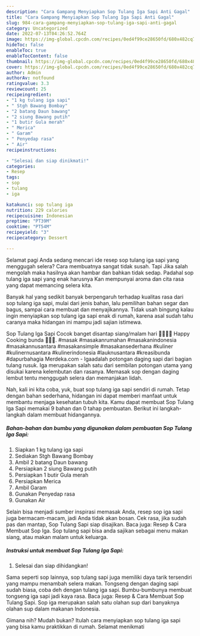 ```yaml
---
description: "Cara Gampang Menyiapkan Sop Tulang Iga Sapi Anti Gagal"
title: "Cara Gampang Menyiapkan Sop Tulang Iga Sapi Anti Gagal"
slug: 984-cara-gampang-menyiapkan-sop-tulang-iga-sapi-anti-gagal
category: Uncategorized
date: 2022-07-13T04:26:52.764Z
image: https://img-global.cpcdn.com/recipes/0ed4f99ce28650fd/680x482cq70/sop-tulang-iga-sapi-foto-resep-utama.jpg
hideToc: false
enableToc: true
enableTocContent: false
thumbnail: https://img-global.cpcdn.com/recipes/0ed4f99ce28650fd/680x482cq70/sop-tulang-iga-sapi-foto-resep-utama.jpg
cover: https://img-global.cpcdn.com/recipes/0ed4f99ce28650fd/680x482cq70/sop-tulang-iga-sapi-foto-resep-utama.jpg
author: Admin
authorAv: notfound
ratingvalue: 3.3
reviewcount: 25
recipeingredient:
- "1 kg tulang iga sapi"
- " Stgh Bawang Bombay"
- "2 batang Daun bawang"
- "2 siung Bawang putih"
- "1 butir Gula merah"
- " Merica"
- " Garam"
- " Penyedap rasa"
- " Air"
recipeinstructions:

- "Selesai dan siap dinikmati!"
categories:
- Resep
tags:
- sop
- tulang
- iga

katakunci: sop tulang iga 
nutrition: 229 calories
recipecuisine: Indonesian
preptime: "PT39M"
cooktime: "PT54M"
recipeyield: "3"
recipecategory: Dessert

---
```



Selamat pagi Anda sedang mencari ide resep sop tulang iga sapi yang menggugah selera? Cara membuatnya sangat tidak susah. Tapi Jika salah mengolah maka hasilnya akan hambar dan bahkan tidak sedap. Padahal sop tulang iga sapi yang enak harusnya Kan mempunyai aroma dan cita rasa yang dapat memancing selera kita.


Banyak hal yang sedikit banyak berpengaruh terhadap kualitas rasa dari sop tulang iga sapi, mulai dari jenis bahan, lalu pemilihan bahan segar dan bagus, sampai cara membuat dan menyajikannya. Tidak usah bingung kalau ingin menyiapkan sop tulang iga sapi enak di rumah, karena asal sudah tahu caranya maka hidangan ini mampu jadi sajian istimewa.

Sop Tulang Iga Sapi Cocok banget disantap siang/malam hari 💞👩🏻‍🍳 Happy Cooking bunda 👌🏻😊. #masak #masakanrumahan #masakanindonesia #masakannusantara #masakansimple #masakansederhana #kuliner #kulinernusantara #kulinerindonesia #lauknusantara #kreasibunda #dapurbahagia Merdeka.com - Igaadalah potongan daging sapi dari bagian tulang rusuk. Iga merupakan salah satu dari sembilan potongan utama yang disukai karena kelembutan dan rasanya. Memasak sop dengan daging lembut tentu menggugah selera dan memanjakan lidah.


Nah, kali ini kita coba, yuk, buat sop tulang iga sapi sendiri di rumah. Tetap dengan bahan sederhana, hidangan ini dapat memberi manfaat untuk membantu menjaga kesehatan tubuh kita. Kamu dapat membuat Sop Tulang Iga Sapi memakai 9 bahan dan 0 tahap pembuatan. Berikut ini langkah-langkah dalam membuat hidangannya.

<!--inarticleads1-->

##### Bahan-bahan dan bumbu yang digunakan dalam pembuatan Sop Tulang Iga Sapi:

1. Siapkan 1 kg tulang iga sapi
1. Sediakan  Stgh Bawang Bombay
1. Ambil 2 batang Daun bawang
1. Persiapkan 2 siung Bawang putih
1. Persiapkan 1 butir Gula merah
1. Persiapkan  Merica
1. Ambil  Garam
1. Gunakan  Penyedap rasa
1. Gunakan  Air


Selain bisa menjadi sumber inspirasi memasak Anda, resep sop iga sapi juga bermacam-macam, jadi Anda tidak akan bosan. Cek rasa, jika sudah pas dan mantap, Sop Tulang Sapi siap disajikan. Baca juga: Resep &amp; Cara Membuat Sop Iga. Sop tulang sapi bisa anda sajikan sebagai menu makan siang, atau makan malam untuk keluarga. 

<!--inarticleads2-->

##### Instruksi untuk membuat Sop Tulang Iga Sapi:


1. Selesai dan siap dihidangkan!

Sama seperti sop lainnya, sop tulang sapi juga memiliki daya tarik tersendiri yang mampu menambah selera makan. Tongseng dengan daging sapi sudah biasa, coba deh dengan tulang iga sapi. Bumbu-bumbunya membuat tongseng iga sapi jadi kaya rasa. Baca juga: Resep &amp; Cara Membuat Sop Tulang Sapi. Sop iga merupakan salah satu olahan sup dari banyaknya olahan sup dalam makanan Indonesia. 

Gimana nih? Mudah bukan? Itulah cara menyiapkan sop tulang iga sapi yang bisa kamu praktikkan di rumah. Selamat menikmati

